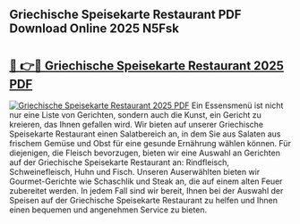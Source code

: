 ## Griechische Speisekarte Restaurant PDF Download Online 2025 N5Fsk

# <h2><a href="http://gc6ortd.nevu.top/?p=Griechische+Speisekarte+Restaurant">🔗 👉🔴 Griechische Speisekarte Restaurant 2025 PDF</a></h2>

[![Griechische Speisekarte Restaurant 2025 PDF](https://i.imgur.com/dBaPXMq.png)](http://gc6ortd.nevu.top/?p=Griechische+Speisekarte+Restaurant)
Ein Essensmenü ist nicht nur eine Liste von Gerichten, sondern auch die Kunst, ein Gericht zu kreieren, das Ihnen gefallen wird. Wir bieten auf unserer Griechische Speisekarte Restaurant einen Salatbereich an, in dem Sie aus Salaten aus frischem Gemüse und Obst für eine gesunde Ernährung wählen können. Für diejenigen, die Fleisch bevorzugen, bieten wir eine Auswahl an Gerichten auf der Griechische Speisekarte Restaurant an: Rindfleisch, Schweinefleisch, Huhn und Fisch. Unseren Auserwählten bieten wir Gourmet-Gerichte wie Schaschlik und Steak an, die auf einem alten Feuer zubereitet werden. In jedem Fall sind wir bereit, Ihnen bei der Auswahl der Speisen auf der Griechische Speisekarte Restaurant zu helfen und Ihnen einen bequemen und angenehmen Service zu bieten.
